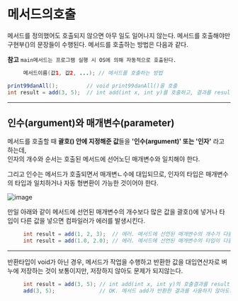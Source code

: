 # 메서드의호출

메서드를 정의했어도 호출되지 않으면 아무 일도 일어나지 않는다. 메서드를 호출해야만 구현부{}의 문장들이 수행된다. 메서드를 호출하는 방법은 다음과 같다.

**참고** `main메서드는 프로그램 실행 시 OS에 의해 자동적으로 호출된다.`

```java
     메서드이름(값1, 값2, ...); // 메서드를 호출하는 방법

print99danAll();         // void print99danAll()을 호출
int result = add(3, 5);  // int add(int x, int y)를 호출하고, 결과를 result에 저장
```

---

## 인수(argument)와 매개변수(parameter)

메서드를 호출할 때 **괄호() 안에 지정해준 값**들을 **'인수(argument)' 또는 '인자'** 라고 하는데,<br>인자의 개수와 순서는 호출된 메서드에 선어노딘 매개변수와 일치해야 한다.


그리고 인수는 메서드가 호출되면서 매개변ㄴ수에 대입되므로, 인자의 타입은 매개변수의 타입과 일치하거나 자동 형변환이 가능한 것이어야 한다.

![image](https://velog.velcdn.com/images/juun/post/3d0ef9b8-3007-44bc-b968-1695ec7154c5/image.png)

만일 아래와 같이 메서드에 선언된 매개변수의 개수보다 많은 값을 괄호()에 넣거나 타입이 다른 값을 넣으면 컴파일러가 에러를 발생시킨다.

```java
     int result = add(1, 2, 3);  // 에러. 메서드에 선언된 매개변수의 개수가 다름
     int result = add(1.0, 2.0); // 에러. 메서드에 선언된 매개변수의 타입이 다름
```

---

반환타입이 void가 아닌 경우, 메서드가 작업을 수행하고 반환한 값을 대입연산자로 벼누에 저장하는 것이 보통이지만, 저장하지 않아도 문제가 되지않는다.

```java
     int result = add(3, 5); // int add(int x, int y)의 호출결과를 result에 저장
     add(3, 5);              // OK. 메서드 add가 반환한 결과를 사용하지 않아도된다.
```
